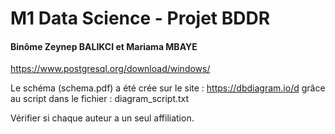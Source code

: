 # M1 Data Science - Projet BDDR

#### Binôme Zeynep BALIKCI et Mariama MBAYE


https://www.postgresql.org/download/windows/


Le schéma (schema.pdf) a été crée sur le site : https://dbdiagram.io/d   grâce au script dans le fichier : diagram_script.txt

Vérifier si chaque auteur a un seul affiliation.
